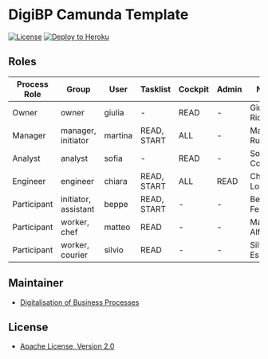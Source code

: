 # DigiBP Camunda Template

[![License](http://img.shields.io/:license-apache-blue.svg)](http://www.apache.org/licenses/LICENSE-2.0.html)
[![Deploy to Heroku](https://img.shields.io/badge/deploy%20to-Heroku-6762a6.svg?longCache=true)](https://heroku.com/deploy)

## Roles

| Process Role 	| Group     	        | User    	| Tasklist   	| Cockpit 	| Admin 	| Name            	|
|--------------	|-----------	        |---------	|------------	|---------	|-------	|-----------------	|
| Owner        	| owner     	        | giulia  	| -          	| READ      | -     	| Giulia Ricci    	|
| Manager      	| manager, initiator    | martina 	| READ, START 	| ALL     	| -     	| Martina Russo   	|
| Analyst      	| analyst   	        | sofia   	| -          	| READ      | -     	| Sofia Conti     	|
| Engineer     	| engineer  	        | chiara  	| READ, START  	| ALL     	| READ   	| Chiara Lombardi 	|
| Participant  	| initiator, assistant 	| beppe   	| READ, START   | -       	| -     	| Beppe Ferrari   	|
| Participant  	| worker, chef          | matteo  	| READ          | -       	| -     	| Matteo Alfonsi  	|
| Participant  	| worker, courier       | silvio  	| READ          | -       	| -     	| Silvio Esposito 	|

## Maintainer
- [Digitalisation of Business Processes](https://github.com/digibp)

## License

- [Apache License, Version 2.0](https://github.com/DigiBP/digibp-archetype-camunda-boot/blob/master/LICENSE)